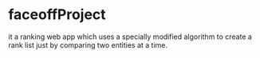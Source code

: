 faceoffProject
==============

it a ranking web app which uses a specially modified algorithm to create a rank list just by comparing two entities at a time.

